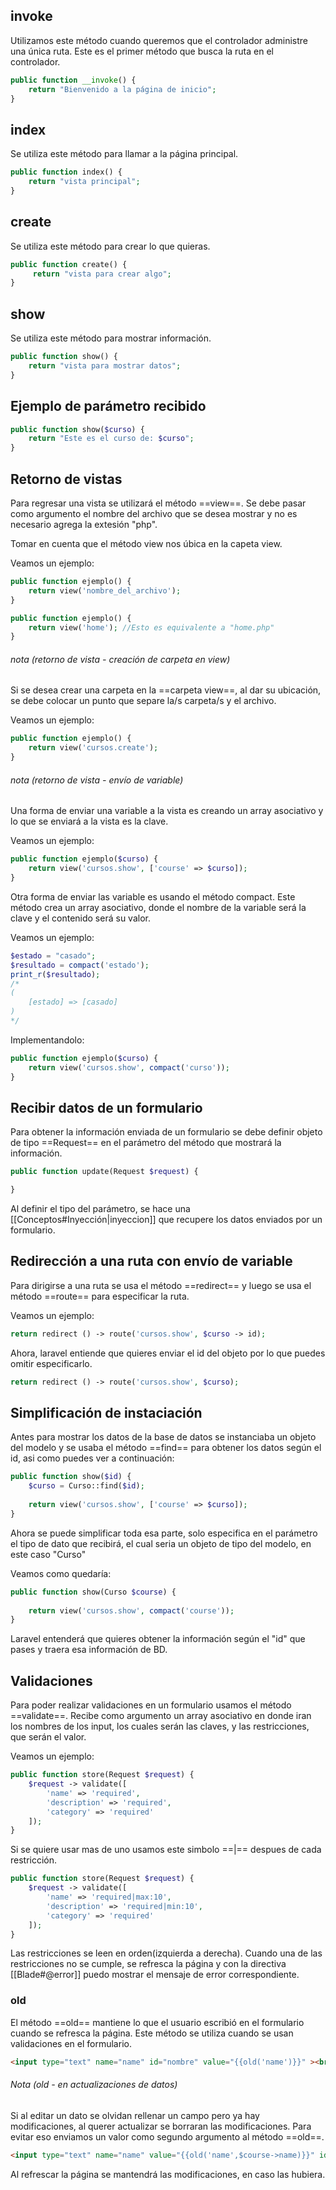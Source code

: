 ## invoke
Utilizamos este método cuando queremos que el controlador administre una única ruta.
Este es el primer método que busca la ruta en el controlador.
```PHP
public function __invoke() {
	return "Bienvenido a la página de inicio";
}
```
## index
Se utiliza este método para llamar a la página principal.
```PHP
public function index() {
	return "vista principal";
}
```
## create
Se utiliza este método para crear lo que quieras.
```PHP
public function create() {
	 return "vista para crear algo";
}
```
## show
Se utiliza este método para mostrar información.
```PHP
public function show() {
	return "vista para mostrar datos";
}
```
## Ejemplo de parámetro recibido
```PHP
public function show($curso) {
	return "Este es el curso de: $curso";
}
```
## Retorno de vistas
Para regresar una vista se utilizará el método ==view==. Se debe pasar como argumento el nombre del archivo que se desea mostrar y no es necesario agrega la extesión "php".

Tomar en cuenta que el método view nos úbica en la capeta view.

Veamos un ejemplo:
```PHP
public function ejemplo() {
	return view('nombre_del_archivo');
}
```
```PHP
public function ejemplo() {
	return view('home'); //Esto es equivalente a "home.php"
}
```
###### nota (retorno de vista - creación de carpeta en view)
Si se desea crear una carpeta en la ==carpeta view==, al dar su ubicación, se debe colocar un punto que separe la/s carpeta/s y el archivo.

Veamos un ejemplo:
```PHP
public function ejemplo() {
	return view('cursos.create');
}
```
###### nota (retorno de vista - envío de variable)
Una forma de enviar una variable a la vista es creando un array asociativo y lo que se enviará a la vista es la clave.

Veamos un ejemplo:
```PHP
public function ejemplo($curso) {
	return view('cursos.show', ['course' => $curso]);
}
```
Otra forma de enviar las variable es usando el método compact. Este método crea un array asociativo, donde el nombre de la variable será la clave y el contenido será su valor.

Veamos un ejemplo: 
```PHP
$estado = "casado";
$resultado = compact('estado');
print_r($resultado);
/*
(
	[estado] => [casado]
)
*/
```
Implementandolo:
```PHP 
public function ejemplo($curso) {
	return view('cursos.show', compact('curso'));
}
```
## Recibir datos de un formulario
Para obtener la información enviada de un formulario se debe definir objeto de tipo ==Request== en el parámetro del método que mostrará la información.

```PHP
public function update(Request $request) {

}
```
Al definir el tipo del parámetro, se hace una [[Conceptos#Inyección|inyeccion]] que recupere los datos enviados por un formulario.

## Redirección a una ruta con envío de variable
Para dirigirse a una ruta se usa el método ==redirect== y luego se usa el método ==route== para especificar la ruta.

Veamos un ejemplo:
```PHP
return redirect () -> route('cursos.show', $curso -> id);
```
Ahora, laravel entiende que quieres enviar el id del objeto por lo que puedes omitir especificarlo.
```PHP
return redirect () -> route('cursos.show', $curso);
```
## Simplificación de instaciación
Antes para mostrar los datos de la base de datos se instanciaba un objeto del modelo y se usaba el método ==find== para obtener los datos según el id, asi como puedes ver a continuación:
```PHP
public function show($id) {
	$curso = Curso::find($id);
	
	return view('cursos.show', ['course' => $curso]);
}
```
Ahora se puede simplificar toda esa parte, solo especifica en el parámetro el tipo de dato que recibirá, el cual seria un objeto de tipo del modelo, en este caso "Curso"

Veamos como quedaría:
```PHP
public function show(Curso $course) {
	
	return view('cursos.show', compact('course'));
}
```
Laravel entenderá que quieres obtener la información según el "id" que pases y traera esa información de BD.

## Validaciones
Para poder realizar validaciones en un formulario usamos el método ==validate==. Recibe como argumento un array asociativo en donde iran los nombres de los input, los cuales serán las claves, y las restricciones, que serán el valor.

Veamos un ejemplo:
```PHP
public function store(Request $request) {
	$request -> validate([
		'name' => 'required',
		'description' => 'required',
		'category' => 'required'
	]);
}
```
Si se quiere usar mas de uno usamos este simbolo ==|== despues de cada restricción.
```PHP
public function store(Request $request) {
	$request -> validate([
		'name' => 'required|max:10',
		'description' => 'required|min:10',
		'category' => 'required'
	]);
}
```
Las restricciones se leen en orden(izquierda a derecha). Cuando una de las restricciones no se cumple, se refresca la página y con la directiva [[Blade#@error]] puedo mostrar el mensaje de error correspondiente.
### old
El método ==old== mantiene lo que el usuario escribió en el formulario cuando se refresca la página. Este método se utiliza cuando se usan validaciones en el formulario.
```HTML
<input type="text" name="name" id="nombre" value="{{old('name')}}" ><br>
```
###### Nota (old - en actualizaciones de datos)
Si al editar un dato se olvidan rellenar un campo pero ya hay modificaciones, al querer actualizar se borraran las modificaciones. Para evitar eso enviamos un valor como segundo argumento al método ==old==.
```HTML
<input type="text" name="name" value="{{old('name',$course->name)}}" id="nombre"><br>
```
Al refrescar la página se mantendrá las modificaciones, en caso las hubiera.